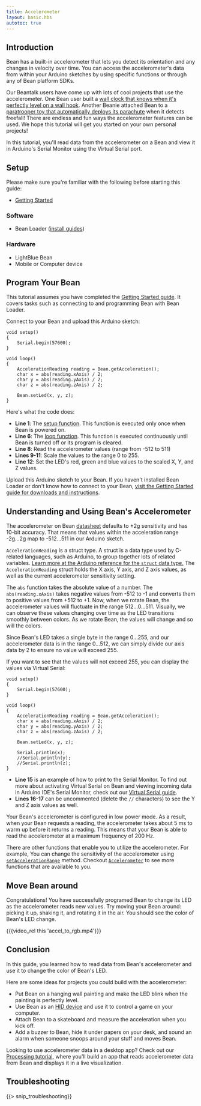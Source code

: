 ```yaml
---
title: Accelerometer
layout: basic.hbs
autotoc: true
---
```


## Introduction

Bean has a built-in accelerometer that lets you detect its orientation and any changes in velocity over time. You can access the accelerometer's data from within your Arduino sketches by using specific functions or through any of Bean platform SDKs.

Our Beantalk users have come up with lots of cool projects that use the accelerometer. One Bean user built a [wall clock that knows when it's perfectly level on a wall hook](#). Another Beanie attached Bean to a [paratrooper toy that automatically deploys its parachute](#) when it detects freefall! There are endless and fun ways the accelerometer features can be used.  We hope this tutorial will get you started on your own personal projects!

In this tutorial, you'll read data from the accelerometer on a Bean and view it in Arduino's Serial Monitor using the Virtual Serial port.

## Setup

Please make sure you're familiar with the following before starting this guide:

* [Getting Started](#)

### Software

* Bean Loader ([install guides](#))

### Hardware

* LightBlue Bean
* Mobile or Computer device


## Program Your Bean

This tutorial assumes you have completed the [Getting Started guide](#). It covers tasks such as connecting to and programming Bean with Bean Loader. 

Connect to your Bean and upload this Arduino sketch:

```
void setup()
{
    Serial.begin(57600);
}

void loop()
{
    AccelerationReading reading = Bean.getAcceleration();
    char x = abs(reading.xAxis) / 2;
    char y = abs(reading.yAxis) / 2;
    char z = abs(reading.zAxis) / 2;

    Bean.setLed(x, y, z);
}
```

Here's what the code does:

* **Line 1**: The [setup function](https://www.arduino.cc/en/Reference/Setup). This function is executed only once when Bean is powered on.
* **Line 6**: The [loop function](https://www.arduino.cc/en/Reference/Loop).  This function is executed continuously until Bean is turned off or its program is cleared.
* **Line 8**: Read the accelerometer values (range from -512 to 511)
* **Lines 9-11**: Scale the values to the range 0 to 255.
* **Line 12**: Set the LED's red, green and blue values to the scaled X, Y, and Z values.

Upload this Arduino sketch to your Bean. If you haven't installed Bean Loader or don't know how to connect to your Bean, [visit the Getting Started guide for downloads and instructions](#).

## Understanding and Using Bean's Accelerometer

The accelerometer on Bean [datasheet](http://ae-bst.resource.bosch.com/media/products/dokumente/bma250/bst-bma250-ds002-05.pdf) defaults to ±2g sensitivity and has 10-bit accuracy. That means that values within the acceleration range -2g...2g map to -512...511 in our Arduino sketch.

`AccelerationReading` is a struct type. A struct is a data type used by C-related languages, such as Arduino, to group together lots of related variables. [Learn more at the Arduino reference for the `struct` data type.](http://playground.arduino.cc/Code/Struct) The `AccelerationReading` struct holds the X axis, Y axis, and Z axis values, as well as the current accelerometer sensitivity setting.

The `abs` function takes the absolute value of a number. The `abs(reading.xAxis)` takes negative values from -512 to -1 and converts them to positive values from +512 to +1. Now, when we rotate Bean, the accelerometer values will fluctuate in the range 512...0...511.  Visually, we can observe these values changing over time as the LED transitions smoothly between colors. As we rotate Bean, the values will change and so will the colors.

Since Bean's LED takes a single byte in the range 0...255, and our accelerometer data is in the range 0...512, we can simply divide our axis data by 2 to ensure no value will exceed 255.

If you want to see that the values will not exceed 255, you can display the values via Virtual Serial:


```
void setup()
{
    Serial.begin(57600);
}

void loop()
{
    AccelerationReading reading = Bean.getAcceleration(); 
    char x = abs(reading.xAxis) / 2;
    char y = abs(reading.yAxis) / 2;
    char z = abs(reading.zAxis) / 2;

    Bean.setLed(x, y, z);

    Serial.println(x);
    //Serial.println(y);
    //Serial.println(z);
}
```

 * **Line 15** is an example of how to print to the Serial Monitor. To find out more about activating Virtual Serial on Bean and viewing incoming data in Arduino IDE's Serial Monitor, check out our [Virtual Serial guide](#).
 * **Lines 16-17** can be uncommented (delete the `//` characters) to see the Y and Z axis values as well.

Your Bean's accelerometer is configured in low power mode.  As a result, when your Bean requests a reading, the accelerometer takes about 5 ms to warm up before it returns a reading. This means that your Bean is able to read the accelerometer at a maximum frequency of 200 Hz.

There are other functions that enable you to utilize the accelerometer. For example, You can change the sensitivity of the accelerometer using [`setAccelerationRange`](#) method. Checkout [`Accelerometer`](#) to see more functions that are available to you. 

## Move Bean around

Congratulations!  You have successfully programed Bean to change its LED as the accelerometer reads new values. Try moving your Bean around: picking it up, shaking it, and rotating it in the air. You should see the color of Bean's LED change.

{{{video_rel this 'accel_to_rgb.mp4'}}}

## Conclusion

In this guide, you learned how to read data from Bean's accelerometer and use it to change the color of Bean's LED.

Here are some ideas for projects you could build with the accelerometer:

* Put Bean on a hanging wall painting and make the LED blink when the painting is perfectly level.
* Use Bean as an [HID device](#) and use it to control a game on your computer.
* Attach Bean to a skateboard and measure the acceleration when you kick off.
* Add a buzzer to Bean, hide it under papers on your desk, and sound an alarm when someone snoops around your stuff and moves Bean.

Looking to use accelerometer data in a desktop app? Check out our [Processing tutorial](#), where you'll build an app that reads accelerometer data from Bean and displays it in a live visualization.

## Troubleshooting

{{> snip_troubleshooting}}
